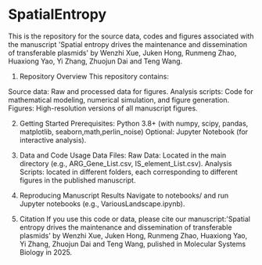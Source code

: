 # SpatialEntropy

This is the repository for the source data, codes and figures associated with the manuscript 'Spatial entropy drives the maintenance and dissemination of transferable plasmids' by Wenzhi Xue, Juken Hong, Runmeng Zhao, Huaxiong Yao, Yi Zhang, Zhuojun Dai and Teng Wang. 

1. Repository Overview
This repository contains:

​Source data: Raw and processed data for figures.
​Analysis scripts: Code for mathematical modeling, numerical simulation, and figure generation.
​Figures: High-resolution versions of all manuscript figures.

2. Getting Started
​Prerequisites:
​Python 3.8+ (with numpy, scipy, pandas, matplotlib, seaborn,math,perlin_noise)
​Optional: Jupyter Notebook (for interactive analysis).

4. Data and Code Usage
Data Files:
​Raw Data: Located in the main directory (e.g., ARG_Gene_List.csv, IS_element_List.csv).
​Analysis Scripts: located in different folders, each corresponding to different figures in the published manuscript.

6. Reproducing Manuscript Results
Navigate to notebooks/ and run Jupyter notebooks (e.g., VariousLandscape.ipynb).

8. Citation
If you use this code or data, please cite our manuscript:'Spatial entropy drives the maintenance and dissemination of transferable plasmids' by Wenzhi Xue, Juken Hong, Runmeng Zhao, Huaxiong Yao, Yi Zhang, Zhuojun Dai and Teng Wang, pulished in Molecular Systems Biology in 2025.

